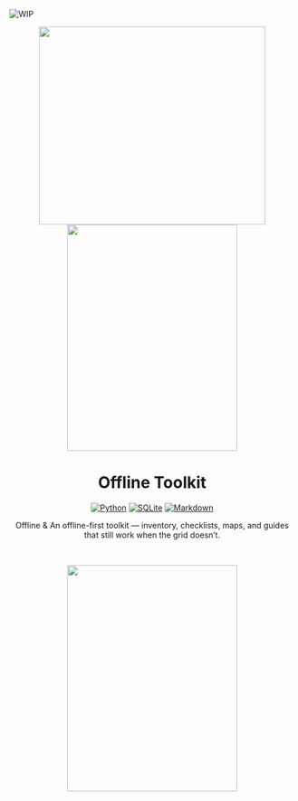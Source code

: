 ![WIP](https://img.shields.io/badge/status-Work_in_Progress-yellow?style=for-the-badge&logoColor=white)


<p align="center">
  <img src="https://github.com/user-attachments/assets/4c065240-64f4-43a6-b608-d3e72b4ff860" width="400" height="350">
  <img src="https://github.com/user-attachments/assets/3cad0e8a-cca1-4cd1-bd10-52413e200451" width="300" height="400">
</p>

<h1 align="center">Offline Toolkit</h1>

<p align="center">
  <a href="https://www.python.org/"><img src="https://img.shields.io/badge/Python-3.10+-blue.svg?logo=python&logoColor=white" alt="Python"></a>
  <a href="https://www.sqlite.org/"><img src="https://img.shields.io/badge/SQLite-DB-003B57?logo=sqlite&logoColor=white" alt="SQLite"></a>
  <a href="#"><img src="https://img.shields.io/badge/Markdown-Docs-000000?logo=markdown&logoColor=white" alt="Markdown"></a>
</p>



<p align="center">
Offline &amp; An offline-first toolkit — inventory, checklists, maps, and guides that still work when the grid doesn’t.
</p>

<br>

<p align="center">
  <img src="https://github.com/user-attachments/assets/fe053fc4-9e74-480c-b7c7-ffbb55543ba1" width="300" height="400">
</p>
